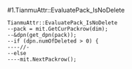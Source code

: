 #1.TianmuAttr::EvaluatePack_IsNoDelete

```
TianmuAttr::EvaluatePack_IsNoDelete
--pack = mit.GetCurPackrow(dim);
--&dpn(get_dpn(pack));
--if (dpn.numOfDeleted > 0) {
----//-
--else
----mit.NextPackrow();
```